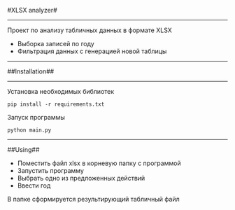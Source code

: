 #XLSX analyzer#
***
Проект по анализу табличных данных в формате XLSX
* Выборка записей по году
* Фильтрация данных с генерацией новой таблицы
***
##Installation##
***
Установка необходимых библиотек

    pip install -r requirements.txt
Запуск программы

    python main.py
***
##Using##
* Поместить файл xlsx в корневую папку с программой
* Запустить программу
* Выбрать одно из предложенных действий
* Ввести год

В папке сформируется результирующий табличный файл
